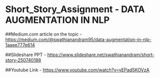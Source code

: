 # Short_Story_Assignment - DATA AUGMENTATION IN NLP

##Medium.com article on the topic - https://medium.com/@swathianandram95/data-augmentation-in-nlp-1aaee777e614

##Slideshare PPT - https://www.slideshare.net/swathianandram/short-story-250740188

##Youtube Link - https://www.youtube.com/watch?v=yEPad5KOVzA
